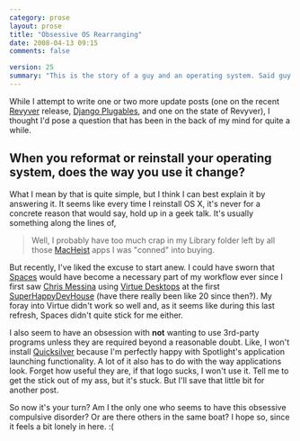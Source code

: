 ```yaml
---
category: prose
layout: prose
title: "Obsessive OS Rearranging"
date: 2008-04-13 09:15
comments: false

version: 25
summary: "This is the story of a guy and an operating system. Said guy loves to reformat his computer and reinstall said operating system, but whenever he does it, he seems to change his routine around. He asks the audience to validate his claims, hoping that he's not the only one with this \"problem.\""
---
```


While I attempt to write one or two more update posts (one on the recent [Revyver][1] release, [Django Plugables][2], and one on the state of Revyver), I thought I'd pose a question that has been in the back of my mind for quite a while.

## When you reformat or reinstall your operating system, does the way you use it change?

What I mean by that is quite simple, but I think I can best explain it by answering it. It seems like every time I reinstall OS X, it's never for a concrete reason that would say, hold up in a geek talk. It's usually something along the lines of,

> Well, I probably have too much crap in my Library folder left by all those [MacHeist][3] apps I was "conned" into buying.

But recently, I've liked the excuse to start anew. I could have sworn that [Spaces][4] would have become a necessary part of my workflow ever since I first saw [Chris Messina][5] using [Virtue Desktops][6] at the first [SuperHappyDevHouse][7] (have there really been like 20 since then?). My foray into Virtue didn't work so well and, as it seems like during this last refresh, Spaces didn't quite stick for me either.

I also seem to have an obsession with **not** wanting to use 3rd-party programs unless they are required beyond a reasonable doubt. Like, I won't install [Quicksilver][8] because I'm perfectly happy with Spotlight's application launching functionality. A lot of it also has to do with the way applications look. Forget how useful they are, if that logo sucks, I won't use it. Tell me to get the stick out of my ass, but it's stuck. But I'll save that little bit for another post.

So now it's your turn? Am I the only one who seems to have this obsessive compulsive disorder? Or are there others in the same boat? I hope so, since it feels a bit lonely in here. :(

[1]: http://revyver.com/
[2]: http://djangoplugables.com/
[3]: http://macheist.com/
[4]: http://www.apple.com/macosx/features/spaces.html
[5]: http://factoryjoe.com/
[6]: http://virtuedesktops.info/
[7]: http://superhappydevhouse.org/
[8]: http://www.blacktree.com/
